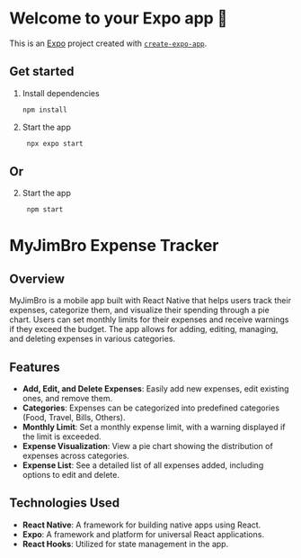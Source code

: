 # Welcome to your Expo app 👋

This is an [Expo](https://expo.dev) project created with [`create-expo-app`](https://www.npmjs.com/package/create-expo-app).

## Get started

1. Install dependencies

   ```bash
   npm install
   ```

2. Start the app

   ```bash
    npx expo start
   ```

## Or

2. Start the app

   ```bash
    npm start
   ```


# MyJimBro Expense Tracker

## Overview

MyJimBro is a mobile app built with React Native that helps users track their expenses, categorize them, and visualize their spending through a pie chart. Users can set monthly limits for their expenses and receive warnings if they exceed the budget. The app allows for adding, editing, managing, and deleting expenses in various categories.

## Features

- **Add, Edit, and Delete Expenses**: Easily add new expenses, edit existing ones, and remove them.
- **Categories**: Expenses can be categorized into predefined categories (Food, Travel, Bills, Others).
- **Monthly Limit**: Set a monthly expense limit, with a warning displayed if the limit is exceeded.
- **Expense Visualization**: View a pie chart showing the distribution of expenses across categories.
- **Expense List**: See a detailed list of all expenses added, including options to edit and delete.

## Technologies Used

- **React Native**: A framework for building native apps using React.
- **Expo**: A framework and platform for universal React applications.
- **React Hooks**: Utilized for state management in the app.


